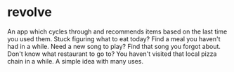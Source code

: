 # revolve
An app which cycles through and recommends items based on the last time you used them. Stuck figuring what to eat today? Find a meal you haven't had in a while. Need a new song to play? Find that song you forgot about. Don't know what restaurant to go to? You haven't visited that local pizza chain in a while. A simple idea with many uses.

